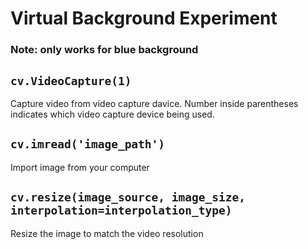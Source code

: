 # Virtual Background Experiment
### Note: only works for blue background
## `cv.VideoCapture(1)`
Capture video from video capture davice. Number inside parentheses indicates which video capture device being used.
## `cv.imread('image_path')`
Import image from your computer
## `cv.resize(image_source, image_size, interpolation=interpolation_type)`
Resize the image to match the video resolution
